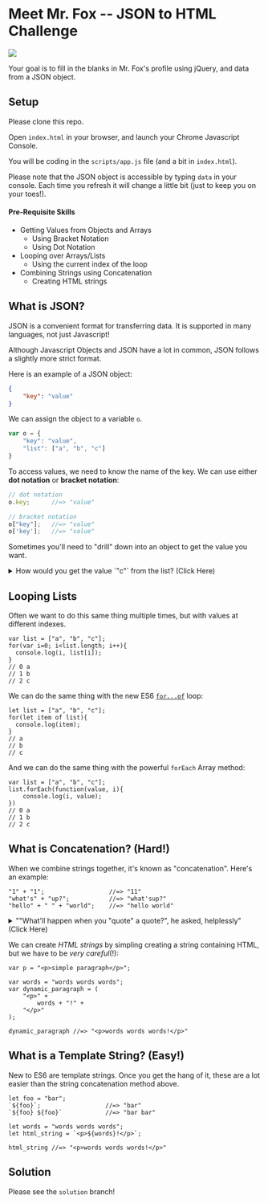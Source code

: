 # Meet Mr. Fox -- JSON to HTML Challenge

<img src="https://media.giphy.com/media/10ZhR5rwzcSnyU/giphy.gif" placeholder="mr fox">

Your goal is to fill in the blanks in Mr. Fox's profile using jQuery, and data from a JSON object.

## Setup
Please clone this repo.

Open `index.html` in your browser, and launch your Chrome Javascript Console.

You will be coding in the `scripts/app.js` file (and a bit in `index.html`).

Please note that the JSON object is accessible by typing `data` in your console. Each time you refresh it will change a little bit (just to keep you on your toes!).

#### Pre-Requisite Skills
* Getting Values from Objects and Arrays
    - Using Bracket Notation
    - Using Dot Notation
* Looping over Arrays/Lists
    - Using the current index of the loop
* Combining Strings using Concatenation
    - Creating HTML strings

## What is JSON?
JSON is a convenient format for transferring data. It is supported in many languages, not just Javascript!

Although Javascript Objects and JSON have a lot in common, JSON follows a slightly more strict format.

Here is an example of a JSON object:

``` json
{
    "key": "value"
}
```

We can assign the object to a variable `o`.

```js
var o = {
    "key": "value",
    "list": ["a", "b", "c"]
}
```

To access values, we need to know the name of the key. We can use either **dot notation** or **bracket notation**:
``` js
// dot notation
o.key;      //=> "value"

// bracket notation
o["key"];   //=> "value"
o['key'];   //=> "value"
```

Sometimes you'll need to "drill" down into an object to get the value you want.

<details>
<summary>How would you get the value `"c"` from the list? (Click Here)</summary>
<br>
```js
o.list[2];      //=> "c"
o["list"][2];   //=> "c"
o['list'][2];   //=> "c"
o["list"]["2"]; //=> "c"
o['list']['2']; //=> "c"
```

But note that `o.list.2` will *never* work. Why is that?
</details>

## Looping Lists
Often we want to do this same thing multiple times, but with values at different indexes.

```
var list = ["a", "b", "c"];
for(var i=0; i<list.length; i++){
  console.log(i, list[i]);
}
// 0 a
// 1 b
// 2 c
```

We can do the same thing with the new ES6 [`for...of`](https://developer.mozilla.org/en-US/docs/Web/JavaScript/Reference/Statements/for...of) loop:

```
let list = ["a", "b", "c"];
for(let item of list){
  console.log(item);
}
// a
// b
// c
```

And we can do the same thing with the powerful `forEach` Array method:
```
var list = ["a", "b", "c"];
list.forEach(function(value, i){
    console.log(i, value);
})
// 0 a
// 1 b
// 2 c
```


## What is Concatenation? (Hard!)
When we combine strings together, it's known as "concatenation". Here's an example:

```
"1" + "1";                  //=> "11"
"what's" + "up?";           //=> "what'sup?"
"hello" + " " + "world";    //=> "hello world"
```

<details>
<summary>""What'll happen when you "quote" a quote?", he asked, helplessly" (Click Here)</summary>
<br>
```js
'this "works"'
"and this'll work"
'but don't do this!' // SyntaxError
"He said \"don't\" do this, but I'm clever" // escape inner quotes with forward slash
```
</details>

We can create *HTML strings* by simpling creating a string containing HTML, but we have to be *very careful*(!):

```
var p = "<p>simple paragraph</p>";

var words = "words words words";
var dynamic_paragraph = (
    "<p>" +
        words + "!" +
    "</p>"
);

dynamic_paragraph //=> "<p>words words words!</p>"
```

## What is a Template String? (Easy!)
New to ES6 are template strings. Once you get the hang of it, these are a lot easier than the string concatenation method above.

```
let foo = "bar";
`${foo}`;                  //=> "bar"
`${foo} ${foo}`            //=> "bar bar"
```

```
let words = "words words words";
let html_string = `<p>${words}!</p>`;

html_string //=> "<p>words words words!</p>"
```

## Solution
Please see the `solution` branch!

